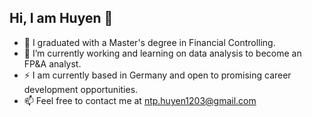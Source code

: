 ## Hi, I am Huyen 👋

- 👯 I graduated with a Master's degree in Financial Controlling.
- 🌱 I’m currently working and learning on data analysis to become an FP&A analyst.
- ⚡ I am currently based in Germany and open to promising career development opportunities.
- 📫 Feel free to contact me at ntp.huyen1203@gmail.com
